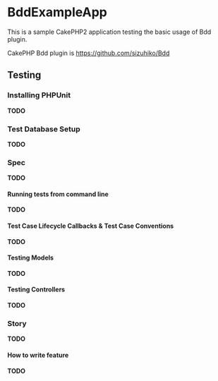 BddExampleApp
=============

This is a sample CakePHP2 application testing the basic usage of Bdd plugin.

CakePHP Bdd plugin is 
https://github.com/sizuhiko/Bdd

## Testing

### Installing PHPUnit

**TODO**

### Test Database Setup

**TODO**

### Spec

**TODO**

#### Running tests from command line

**TODO**

#### Test Case Lifecycle Callbacks & Test Case Conventions

**TODO**

#### Testing Models

**TODO**

#### Testing Controllers

**TODO**

### Story

**TODO**

#### How to write feature

**TODO**


